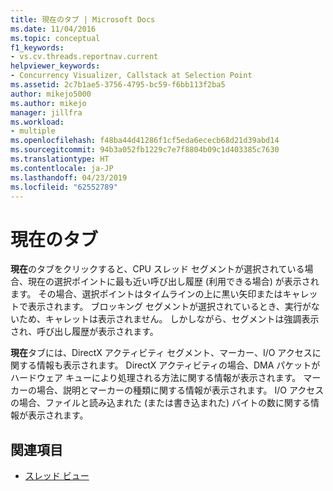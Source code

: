 ```yaml
---
title: 現在のタブ | Microsoft Docs
ms.date: 11/04/2016
ms.topic: conceptual
f1_keywords:
- vs.cv.threads.reportnav.current
helpviewer_keywords:
- Concurrency Visualizer, Callstack at Selection Point
ms.assetid: 2c7b1ae5-3756-4795-bc59-f6bb113f2ba5
author: mikejo5000
ms.author: mikejo
manager: jillfra
ms.workload:
- multiple
ms.openlocfilehash: f48ba44d41286f1cf5eda6ececb68d21d39abd14
ms.sourcegitcommit: 94b3a052fb1229c7e7f8804b09c1d403385c7630
ms.translationtype: HT
ms.contentlocale: ja-JP
ms.lasthandoff: 04/23/2019
ms.locfileid: "62552789"
---
```

# <a name="current-tab"></a>現在のタブ
**現在**のタブをクリックすると、CPU スレッド セグメントが選択されている場合、現在の選択ポイントに最も近い呼び出し履歴 (利用できる場合) が表示されます。  その場合、選択ポイントはタイムラインの上に黒い矢印またはキャレットで表示されます。 ブロッキング セグメントが選択されているとき、実行がないため、キャレットは表示されません。 しかしながら、セグメントは強調表示され、呼び出し履歴が表示されます。

 **現在**タブには、DirectX アクティビティ セグメント、マーカー、I/O アクセスに関する情報も表示されます。  DirectX アクティビティの場合、DMA パケットがハードウェア キューにより処理される方法に関する情報が表示されます。  マーカーの場合、説明とマーカーの種類に関する情報が表示されます。  I/O アクセスの場合、ファイルと読み込まれた (または書き込まれた) バイトの数に関する情報が表示されます。

## <a name="see-also"></a>関連項目
- [スレッド ビュー](../profiling/threads-view-parallel-performance.md)
